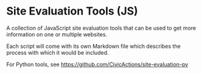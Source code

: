 # Site Evaluation Tools (JS)

A collection of JavaScript site evaluation tools that can be used to get more information on one or multiple websites.

Each script will come with its own Markdown file which describes the process with which it would be included.

For Python tools, see https://github.com/CivicActions/site-evaluation-py
